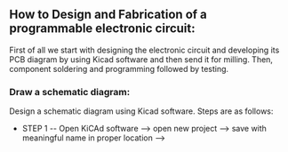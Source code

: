 
## How to Design and Fabrication of a programmable electronic circuit: 

First of all we start with designing the electronic circuit and 
developing its PCB diagram by using Kicad software and then send it for milling. Then, component soldering and programming followed by testing.

### Draw a schematic diagram:
Design a schematic diagram using Kicad software. Steps are as follows:

- STEP 1 
 -- Open KiCAd software  --> open new project --> save with meaningful name in proper location -->
